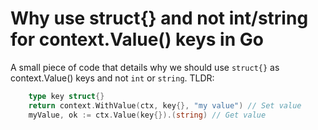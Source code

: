 # Why use struct{} and not int/string for context.Value() keys in Go

A small piece of code that details why we should use `struct{}` as context.Value() keys and not `int` or `string`. TLDR:
```Go
	type key struct{}
	return context.WithValue(ctx, key{}, "my value") // Set value
	myValue, ok := ctx.Value(key{}).(string) // Get value

```